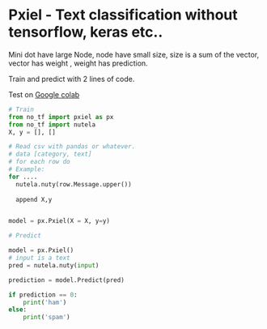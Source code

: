 # Pxiel - Text classification without tensorflow, keras etc..
Mini dot have large Node, node have small size, size is a sum of the vector, vector has weight , weight has prediction.

Train and predict with 2 lines of code.

Test on [Google colab](https://colab.research.google.com/drive/1RZu3F8WHmpIk_GYkRZ3N96m-FVM5uxg9?usp=sharing)

```python
# Train
from no_tf import pxiel as px
from no_tf import nutela
X, y = [], []

# Read csv with pandas or whatever.
# data [category, text]
# for each row do
# Example:
for ....
  nutela.nuty(row.Message.upper())
  
  append X,y


model = px.Pxiel(X = X, y=y)

# Predict 

model = px.Pxiel()
# input is a text
pred = nutela.nuty(input)

prediction = model.Predict(pred)

if prediction == 0:
    print('ham')
else:
    print('spam')

```
